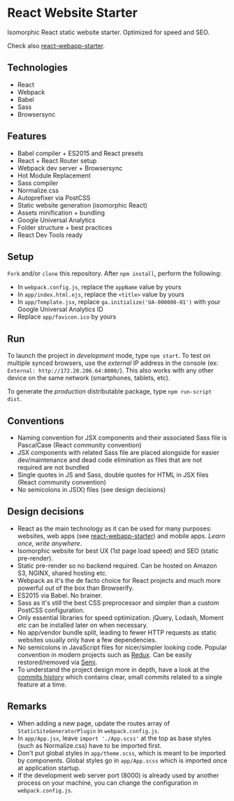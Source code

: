# React Website Starter

Isomorphic React static website starter. Optimized for speed and SEO.

Check also [react-webapp-starter][react-webapp-starter].

## Technologies
* React
* Webpack
* Babel
* Sass
* Browsersync

## Features

* Babel compiler + ES2015 and React presets
* React + React Router setup
* Webpack dev server + Browsersync
* Hot Module Replacement
* Sass compiler
* Normalize.css
* Autoprefixer via PostCSS
* Static website generation (isomorphic React)
* Assets minification + bundling
* Google Universal Analytics
* Folder structure + best practices
* React Dev Tools ready

## Setup

`Fork` and/or `clone` this repository. After `npm install`, perform the following:

* In `webpack.config.js`, replace the `appName` value by yours
* In `app/index.html.ejs`, replace the `<title>` value by yours
* In `app/Template.jsx`, replace `ga.initialize('UA-000000-01')` with your Google Universal Analytics ID
* Replace `app/favicon.ico` by yours

## Run

To launch the project in _development_ mode, type `npm start`. To test on multiple synced browsers,
use the _external_ IP address in the console (ex: `External: http://172.20.206.64:8000/`).
This also works with any other device on the same network (smartphones, tablets, etc).

To generate the _production_ distributable package, type `npm run-script dist`.

## Conventions

* Naming convention for JSX components and their associated Sass file is PascalCase (React community convention)
* JSX components with related Sass file are placed alongside for easier dev/maintenance and dead code elimination
as files that are not required are not bundled
* Single quotes in JS and Sass, double quotes for HTML in JSX files (React community convention)
* No semicolons in JS(X) files (see design decisions)

## Design decisions

* React as the main technology as it can be used for many purposes: websites, web apps
(see [react-webapp-starter][react-webapp-starter]) and mobile apps. _Learn once, write anywhere_.
* Isomorphic website for best UX (1st page load speed) and SEO (static pre-render).
* Static pre-render so no backend required. Can be hosted on Amazon S3, NGINX, shared hosting etc.
* Webpack as it's the de facto choice for React projects and much more powerful out of the box than Browserify.
* ES2015 via Babel. No brainer.
* Sass as it's still the best CSS preprocessor and simpler than a custom PostCSS configuration.
* Only essential libraries for speed optimization. jQuery, Lodash, Moment etc can be installed later on when necessary.
* No app/vendor bundle split, leading to fewer HTTP requests as static websites usually only have a few dependencies.
* No semicolons in JavaScript files for nicer/simpler looking code. Popular convention in modern projects such as [Redux][redux]. Can be easily restored/removed via [Semi][semi].
* To understand the project design more in depth, have a look at the [commits history][commits-history] which contains clear, small commits related
to a single feature at a time.

## Remarks

* When adding a new page, update the routes array of `StaticSiteGeneratorPlugin` in `webpack.config.js`.
* In `app/App.jsx`, leave `import './App.scss'` at the top as base styles (such as Normalize.css) have to be imported first.
* Don't put global styles in `app/theme.scss`, which is meant to be imported by components. Global styles go in `app/App.scss`
which is imported once at application startup.
* If the development web server port (8000) is already used by another process on your machine, you can change the configuration in `webpack.config.js`.

[react-webapp-starter]: https://github.com/thibautvs/react-webapp-starter
[commits-history]: https://github.com/thibautvs/react-website-starter/commits/master
[redux]: https://github.com/reactjs/redux
[semi]: https://github.com/yyx990803/semi
